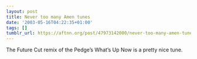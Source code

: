 ```yaml
---
layout: post
title: Never too many Amen tunes
date: '2003-05-16T04:22:35+01:00'
tags: []
tumblr_url: https://aftnn.org/post/47973142000/never-too-many-amen-tunes
---
```

<p>The Future Cut remix of the Pedge&rsquo;s What&rsquo;s Up Now is a pretty nice tune.</p>
